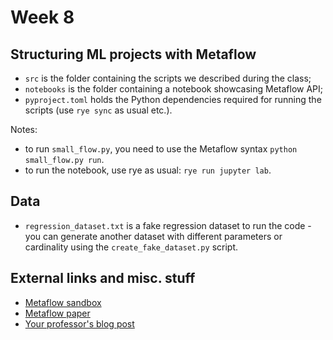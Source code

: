 # Week 8

## Structuring ML projects with Metaflow

* `src` is the folder containing the scripts we described during the class;
* `notebooks` is the folder containing a notebook showcasing Metaflow API;
* `pyproject.toml` holds the Python dependencies required for running the scripts (use `rye sync` as usual etc.).

Notes:

* to run `small_flow.py`, you need to use the Metaflow syntax `python small_flow.py run`.
* to run the notebook, use rye as usual: `rye run jupyter lab`.

## Data

* `regression_dataset.txt` is a fake regression dataset to run the code - you can generate another dataset with different parameters or cardinality using the `create_fake_dataset.py` script.

## External links and misc. stuff

* [Metaflow sandbox](https://outerbounds.com/sandbox/)
* [Metaflow paper](https://arxiv.org/pdf/2303.11761.pdf)
* [Your professor's blog post](https://medium.com/towards-data-science/noops-machine-learning-3893a42e32a4)

